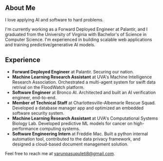 ## About Me

I love applying AI and software to hard problems.

I'm currently working as a Forward Deployed Engineer at Palantir, and I graduated from the University of Virginia with Bachelor's of Science in Computer Science. I'm experienced in building scalable web applications and training predictive/generative AI models. 

## Experience


- **Forward Deployed Engineer** at Palantir. Securing our nation.
- **Machine Learning Research Assistant** at UVA's Machine Intelligence Research Association. Orchestrated a multi-agent system for swift data retrival on the FloodWatch platform.
- **Software Engineer** at Bronco AI. Architected and built an AI verification engineer, end-to-end.
- **Member of Technical Staff** at Charlottesville-Albemarle Rescue Squad. Developed a database manager app and optimized an embedded software security system.
- **Machine Learning Research Assistant** at UVA's Computational Systems Biology Lab. Developed predictive ML models for cancer on high-performance computing systems.
- **Software Engineering Intern** at Freddie Mac. Built a python internal automation tool, contributed to the data privacy framework, and designed a cloud-based document management solution.

Feel free to reach me at varunpasupuleti8@gmail.com. 
